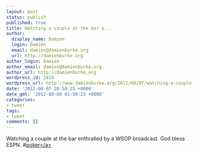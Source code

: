 ```yaml
---
layout: post
status: publish
published: true
title: Watching a couple at the bar e...
author:
  display_name: Damien
  login: Damien
  email: damien@damienburke.org
  url: http://damienburke.org
author_login: Damien
author_email: damien@damienburke.org
author_url: http://damienburke.org
wordpress_id: 2410
wordpress_url: http://www.damienburke.org/2012/08/07/watching-a-couple-at-the-bar-e/
date: '2012-08-07 20:58:25 +0000'
date_gmt: '2012-08-08 01:58:25 +0000'
categories:
- tweet
tags:
- tweet
comments: []
---
```

<p>Watching a couple at the bar enthralled by a WSOP broadcast. God bless ESPN. #<a href="http:&#47;&#47;search.twitter.com&#47;search?q=%23poker" class="aktt_hashtag">poker<&#47;a></p>
